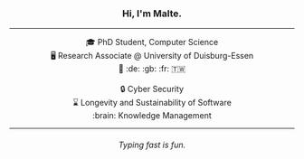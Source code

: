 <h3 align="center">Hi, I'm Malte.</h3>

---

<div align="center">
🎓 PhD Student, Computer Science<br>
🖥️ Research Associate @ University of Duisburg-Essen<br>
💬 :de: :gb: :fr: 🇹🇼
</div>
&nbsp;
<div align="center">
🔒 Cyber Security<br>
⌛ Longevity and Sustainability of Software<br>
:brain: Knowledge Management<br>
</div>

---

<h6 align="center">Typing fast is fun.</h6>
